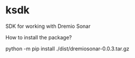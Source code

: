 # ksdk
SDK for working with Dremio Sonar

How to install the package?

python -m pip install ./dist/dremiosonar-0.0.3.tar.gz
